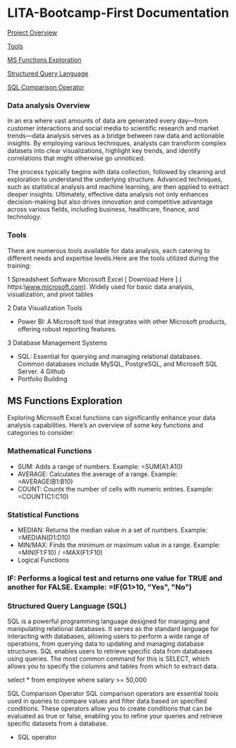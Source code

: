 # LITA-Bootcamp-First Documentation

[Project Overview](#project-overview)

 [Tools](#tools)

[MS Functions Exploration](#ms-function-exploration)

 [Structured Query Language](#structured-query-language)

[SQL Comparison Operator](#sql-comparison-operator)

### Data analysis Overview
In an era where vast amounts of data are generated every day—from customer interactions and social media to scientific research and market trends—data analysis serves as a bridge between raw data and actionable insights. By employing various techniques, analysts can transform complex datasets into clear visualizations, highlight key trends, and identify correlations that might otherwise go unnoticed.

The process typically begins with data collection, followed by cleaning and exploration to understand the underlying structure. Advanced techniques, such as statistical analysis and machine learning, are then applied to extract deeper insights. Ultimately, effective data analysis not only enhances decision-making but also drives innovation and competitive advantage across various fields, including business, healthcare, finance, and technology.

### Tools
There are numerous tools available for data analysis, each catering to different needs and expertise levels.Here are the tools utilized during the training:

   1 Spreadsheet Software
Microsoft Excel [ Download Here ].( https:\www.microsoft.com).
Widely used for basic data analysis, visualization, and pivot tables

  2 Data Visualization Tools
-  Power BI: A Microsoft tool that integrates with other Microsoft products, offering robust reporting features.
   
  3  Database Management Systems
-  SQL: Essential for querying and managing relational databases. Common databases include MySQL, PostgreSQL, and Microsoft SQL Server.
  4  Github
-  Portfolio Building
  
## MS Functions Exploration
Exploring Microsoft Excel functions can significantly enhance your data analysis capabilities. Here’s an overview of some key functions and categories to consider:

### Mathematical Functions

-  SUM: Adds a range of numbers. Example: =SUM(A1:A10)
-  AVERAGE: Calculates the average of a range. Example: =AVERAGE(B1:B10)
-  COUNT: Counts the number of cells with numeric entries. Example: =COUNT(C1:C10)

### Statistical Functions

-  MEDIAN: Returns the median value in a set of numbers. Example: =MEDIAN(D1:D10)
-  MIN/MAX: Finds the minimum or maximum value in a range. Example: =MIN(F1:F10) / =MAX(F1:F10)
-  Logical Functions

###  IF: Performs a logical test and returns one value for TRUE and another for FALSE. Example: =IF(G1>10, "Yes", "No")

### Structured Query Language (SQL)
SQL is a powerful programming language designed for managing and manipulating relational databases. It serves as the standard language for interacting with databases, allowing users to perform a wide range of operations, from querying data to updating and managing database structures. SQL enables users to retrieve specific data from databases using queries. The most common command for this is SELECT, which allows you to specify the columns and tables from which to extract data.

select * from employee
where salary >= 50,000

SQL Comparison Operator
SQL comparison operators are essential tools used in queries to compare values and filter data based on specified conditions.
These operators allow you to create conditions that can be evaluated as true or false, enabling you to refine your queries and retrieve specific datasets from a database.

- SQL operator
